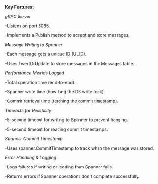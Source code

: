 **Key Features:**


*gRPC Server*

-Listens on port 8085.

-Implements a Publish method to accept and store messages.


*Message Writing to Spanner*


-Each message gets a unique ID (UUID).

-Uses InsertOrUpdate to store messages in the Messages table.


*Performance Metrics Logged*

-Total operation time (end-to-end).

-Spanner write time (how long the DB write took).

-Commit retrieval time (fetching the commit timestamp).


*Timeouts for Reliability*

-5-second timeout for writing to Spanner to prevent hanging.

-5-second timeout for reading commit timestamps.


*Spanner Commit Timestamp*

-Uses spanner.CommitTimestamp to track when the message was stored.


*Error Handling & Logging*

-Logs failures if writing or reading from Spanner fails.

-Returns errors if Spanner operations don't complete successfully.
